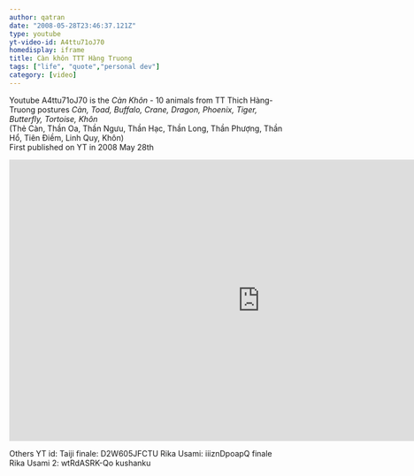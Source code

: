 ```yaml
---
author: qatran
date: "2008-05-28T23:46:37.121Z"
type: youtube
yt-video-id: A4ttu71oJ70 
homedisplay: iframe
title: Càn khôn TTT Hàng Truong
tags: ["life", "quote","personal dev"]
category: [video]
---
```


Youtube A4ttu71oJ70 is the  *Càn Khôn* - 10 animals from TT Thich Hàng-Truong
postures  *Càn, Toad, Buffalo, Crane, Dragon, Phoenix, Tiger, Butterfly, Tortoise, Khôn*\
(Thẻ Càn, Thần Oa, Thần Ngưu, Thần Hạc, Thần Long, Thần Phượng, Thần Hổ, Tiên Điềm, Linh Quy, Khôn)\
First published on YT in 2008 May 28th

<iframe width="905" height="509" src="https://www.youtube.com/embed/RZAT_aPqYj0" frameborder="0" allow="accelerometer; autoplay; encrypted-media; gyroscope; picture-in-picture" allowfullscreen></iframe>

Others YT id:
Taiji finale: D2W605JFCTU
Rika Usami:   iiiznDpoapQ finale
Rika Usami 2: wtRdASRK-Qo kushanku